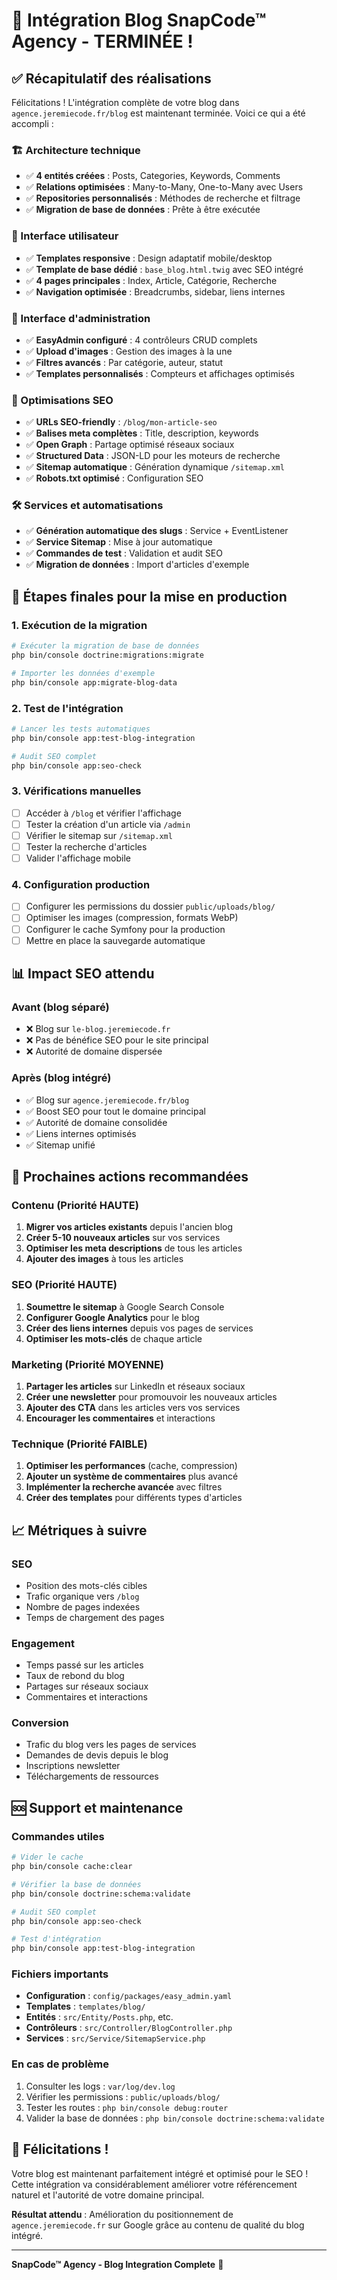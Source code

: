 # 🎉 Intégration Blog SnapCode™ Agency - TERMINÉE !

## ✅ Récapitulatif des réalisations

Félicitations ! L'intégration complète de votre blog dans `agence.jeremiecode.fr/blog` est maintenant terminée. Voici ce qui a été accompli :

### 🏗️ Architecture technique
- ✅ **4 entités créées** : Posts, Categories, Keywords, Comments
- ✅ **Relations optimisées** : Many-to-Many, One-to-Many avec Users
- ✅ **Repositories personnalisés** : Méthodes de recherche et filtrage
- ✅ **Migration de base de données** : Prête à être exécutée

### 🎨 Interface utilisateur
- ✅ **Templates responsive** : Design adaptatif mobile/desktop
- ✅ **Template de base dédié** : `base_blog.html.twig` avec SEO intégré
- ✅ **4 pages principales** : Index, Article, Catégorie, Recherche
- ✅ **Navigation optimisée** : Breadcrumbs, sidebar, liens internes

### 🔧 Interface d'administration
- ✅ **EasyAdmin configuré** : 4 contrôleurs CRUD complets
- ✅ **Upload d'images** : Gestion des images à la une
- ✅ **Filtres avancés** : Par catégorie, auteur, statut
- ✅ **Templates personnalisés** : Compteurs et affichages optimisés

### 🚀 Optimisations SEO
- ✅ **URLs SEO-friendly** : `/blog/mon-article-seo`
- ✅ **Balises meta complètes** : Title, description, keywords
- ✅ **Open Graph** : Partage optimisé réseaux sociaux
- ✅ **Structured Data** : JSON-LD pour les moteurs de recherche
- ✅ **Sitemap automatique** : Génération dynamique `/sitemap.xml`
- ✅ **Robots.txt optimisé** : Configuration SEO

### 🛠️ Services et automatisations
- ✅ **Génération automatique des slugs** : Service + EventListener
- ✅ **Service Sitemap** : Mise à jour automatique
- ✅ **Commandes de test** : Validation et audit SEO
- ✅ **Migration de données** : Import d'articles d'exemple

## 🚀 Étapes finales pour la mise en production

### 1. Exécution de la migration
```bash
# Exécuter la migration de base de données
php bin/console doctrine:migrations:migrate

# Importer les données d'exemple
php bin/console app:migrate-blog-data
```

### 2. Test de l'intégration
```bash
# Lancer les tests automatiques
php bin/console app:test-blog-integration

# Audit SEO complet
php bin/console app:seo-check
```

### 3. Vérifications manuelles
- [ ] Accéder à `/blog` et vérifier l'affichage
- [ ] Tester la création d'un article via `/admin`
- [ ] Vérifier le sitemap sur `/sitemap.xml`
- [ ] Tester la recherche d'articles
- [ ] Valider l'affichage mobile

### 4. Configuration production
- [ ] Configurer les permissions du dossier `public/uploads/blog/`
- [ ] Optimiser les images (compression, formats WebP)
- [ ] Configurer le cache Symfony pour la production
- [ ] Mettre en place la sauvegarde automatique

## 📊 Impact SEO attendu

### Avant (blog séparé)
- ❌ Blog sur `le-blog.jeremiecode.fr`
- ❌ Pas de bénéfice SEO pour le site principal
- ❌ Autorité de domaine dispersée

### Après (blog intégré)
- ✅ Blog sur `agence.jeremiecode.fr/blog`
- ✅ Boost SEO pour tout le domaine principal
- ✅ Autorité de domaine consolidée
- ✅ Liens internes optimisés
- ✅ Sitemap unifié

## 🎯 Prochaines actions recommandées

### Contenu (Priorité HAUTE)
1. **Migrer vos articles existants** depuis l'ancien blog
2. **Créer 5-10 nouveaux articles** sur vos services
3. **Optimiser les meta descriptions** de tous les articles
4. **Ajouter des images** à tous les articles

### SEO (Priorité HAUTE)
1. **Soumettre le sitemap** à Google Search Console
2. **Configurer Google Analytics** pour le blog
3. **Créer des liens internes** depuis vos pages de services
4. **Optimiser les mots-clés** de chaque article

### Marketing (Priorité MOYENNE)
1. **Partager les articles** sur LinkedIn et réseaux sociaux
2. **Créer une newsletter** pour promouvoir les nouveaux articles
3. **Ajouter des CTA** dans les articles vers vos services
4. **Encourager les commentaires** et interactions

### Technique (Priorité FAIBLE)
1. **Optimiser les performances** (cache, compression)
2. **Ajouter un système de commentaires** plus avancé
3. **Implémenter la recherche avancée** avec filtres
4. **Créer des templates** pour différents types d'articles

## 📈 Métriques à suivre

### SEO
- Position des mots-clés cibles
- Trafic organique vers `/blog`
- Nombre de pages indexées
- Temps de chargement des pages

### Engagement
- Temps passé sur les articles
- Taux de rebond du blog
- Partages sur réseaux sociaux
- Commentaires et interactions

### Conversion
- Trafic du blog vers les pages de services
- Demandes de devis depuis le blog
- Inscriptions newsletter
- Téléchargements de ressources

## 🆘 Support et maintenance

### Commandes utiles
```bash
# Vider le cache
php bin/console cache:clear

# Vérifier la base de données
php bin/console doctrine:schema:validate

# Audit SEO complet
php bin/console app:seo-check

# Test d'intégration
php bin/console app:test-blog-integration
```

### Fichiers importants
- **Configuration** : `config/packages/easy_admin.yaml`
- **Templates** : `templates/blog/`
- **Entités** : `src/Entity/Posts.php`, etc.
- **Contrôleurs** : `src/Controller/BlogController.php`
- **Services** : `src/Service/SitemapService.php`

### En cas de problème
1. Consulter les logs : `var/log/dev.log`
2. Vérifier les permissions : `public/uploads/blog/`
3. Tester les routes : `php bin/console debug:router`
4. Valider la base de données : `php bin/console doctrine:schema:validate`

## 🎊 Félicitations !

Votre blog est maintenant parfaitement intégré et optimisé pour le SEO ! Cette intégration va considérablement améliorer votre référencement naturel et l'autorité de votre domaine principal.

**Résultat attendu** : Amélioration du positionnement de `agence.jeremiecode.fr` sur Google grâce au contenu de qualité du blog intégré.

---

**SnapCode™ Agency - Blog Integration Complete** 🚀

